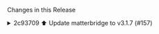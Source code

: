 Changes in this Release

<details><summary>2c93709 ⬆️ Update matterbridge to v3.1.7 (#157)</summary>
⬆️ Update matterbridge to v3.1.7 (#157)

---

### Release Notes

<details>
<summary>Luligu/matterbridge (matterbridge)</summary>

###
[`v3.1.7`](https://redirect.github.com/Luligu/matterbridge/blob/HEAD/CHANGELOG.md#317---2025-07-25)

[Compare
Source](https://redirect.github.com/Luligu/matterbridge/compare/c3522e6b42ac3a00b1d551fc315188135a206998...3.1.7)

##### Added

- \[docker]: Added trigger of Build Docker Image latest from
publish.yml.
- \[docker]: Added trigger of Build Docker Image dev from
publish-dev-daily.yml.
- \[docker]: Added on demand trigger for Build Docker Image latest from
other plugins workflows.
- \[docker]: Added on demand trigger for Build Docker Image dev from
other plugins workflows.
- \[mdns]: Added bin mb\_mdns.
- \[coap]: Added bin mb\_coap.
- \[operationalState]: Improved documentation on
createDefaultOperationalStateClusterServer() and added the optional
attribute countdownTime. Thanks Ludovic BOUÉ
[https://github.com/Luligu/matterbridge/pull/363](https://redirect.github.com/Luligu/matterbridge/pull/363)3).
- \[momentarySwitch]: Added createDefaultMomentarySwitchClusterServer().
It creates a single click only switch. It is supported by the Home app.
- \[fixedLabels]: Improved documentation and added character length
check.
- \[userLabels]: Improved documentation and added character length
check.
- \[certification]: Improved certification management in pairing.json
with new properties.

##### Changed

- \[package]: Updated dependencies.

<a href="https://www.buymeacoffee.com/luligugithub">
  <img src="bmc-button.svg" alt="Buy me a coffee" width="80">
</a>

###
[`v3.1.7-dev-20250724-c3522e6`](https://redirect.github.com/Luligu/matterbridge/compare/aab81fec569f4753cc8fda1ee1f804bd87cee2aa...c3522e6b42ac3a00b1d551fc315188135a206998)

[Compare
Source](https://redirect.github.com/Luligu/matterbridge/compare/aab81fec569f4753cc8fda1ee1f804bd87cee2aa...c3522e6b42ac3a00b1d551fc315188135a206998)

###
[`v3.1.7-dev-20250723-aab81fe`](https://redirect.github.com/Luligu/matterbridge/compare/8e073ce797c2d879acf2e4ff4d1d3c98fbcef05e...aab81fec569f4753cc8fda1ee1f804bd87cee2aa)

[Compare
Source](https://redirect.github.com/Luligu/matterbridge/compare/8e073ce797c2d879acf2e4ff4d1d3c98fbcef05e...aab81fec569f4753cc8fda1ee1f804bd87cee2aa)

###
[`v3.1.7-dev-20250723-8e073ce`](https://redirect.github.com/Luligu/matterbridge/compare/3.1.6...8e073ce797c2d879acf2e4ff4d1d3c98fbcef05e)

[Compare
Source](https://redirect.github.com/Luligu/matterbridge/compare/3.1.6...8e073ce797c2d879acf2e4ff4d1d3c98fbcef05e)

</details>

---

This PR was generated by [Mend Renovate](https://mend.io/renovate/).
View the [repository job
log](https://developer.mend.io/github/L2jLiga/ha-addons).

<!--renovate-debug:eyJjcmVhdGVkSW5WZXIiOiI0MS40MC4wIiwidXBkYXRlZEluVmVyIjoiNDEuNDAuMCIsInRhcmdldEJyYW5jaCI6Im1hc3RlciIsImxhYmVscyI6WyJkZXBlbmRlbmNpZXMiLCJuby1zdGFsZSJdfQ==-->

Co-authored-by: renovate[bot] <29139614+renovate[bot]@users.noreply.github.com></details>